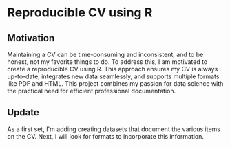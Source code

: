 # Reproducible CV using R

## Motivation

Maintaining a CV can be time-consuming and inconsistent, and to be honest, not my favorite things to do. To address this, I am motivated to create a reproducible CV using R. This approach ensures my CV is always up-to-date, integrates new data seamlessly, and supports multiple formats like PDF and HTML. This project combines my passion for data science with the practical need for efficient professional documentation.

## Update

As a first set, I'm adding creating datasets that document the various items on the CV. Next, I will look for formats to incorporate this information.


